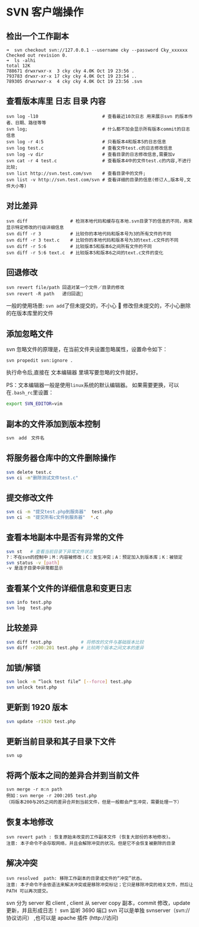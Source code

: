 # SVN 客户端操作

## 检出一个工作副本

```shell
➜  svn checkout svn://127.0.0.1 --username cky --password Cky_xxxxxx
Checked out revision 0.
➜  ls -alhi
total 12K
788671 drwxrwxr-x  3 cky cky 4.0K Oct 19 23:56 .
793783 drwxr-xr-x 17 cky cky 4.0K Oct 19 23:54 ..
789305 drwxrwxr-x  4 cky cky 4.0K Oct 19 23:56 .svn
```

## 查看版本库里 日志 目录 内容

```shell
svn log -l10                        # 查看最近10次日志 用来展示svn 的版本作者、日期、路径等等
svn log;                            # 什么都不加会显示所有版本commit的日志信息
svn log -r 4:5                      # 只看版本4和版本5的日志信息
svn log test.c                      # 查看文件test.c的日志修改信息
svn log -v dir                      # 查看目录的日志修改信息,需要加v
svn cat -r 4 test.c                 # 查看版本4中的文件test.c的内容,不进行比较;
svn list http://svn.test.com/svn    # 查看目录中的文件;
svn list -v http://svn.test.com/svn # 查看详细的目录的信息(修订人,版本号,文件大小等)
```

## 对比差异

```shell
svn diff                # 检测本地代码和缓存在本地.svn目录下的信息的不同，用来显示特定修改的行级详细信息
svn diff -r 3           # 比较你的本地代码和版本号为3的所有文件的不同
svn diff -r 3 text.c    # 比较你的本地代码和版本号为3的text.c文件的不同
svn diff -r 5:6         # 比较版本5和版本6之间所有文件的不同
svn diff -r 5:6 text.c  # 比较版本5和版本6之间的text.c文件的变化
```

## 回退修改

```shell
svn revert file/path 回退对某一个文件／目录的修改
svn revert -R path   递归回退
```

一般的使用场景: `svn add`了但未提交的，不小心  修改但未提交的，不小心删除的在版本库里的文件

## 添加忽略文件

svn 忽略文件的原理是，在当前文件夹设置忽略属性，设置命令如下：

```svn
svn propedit svn:ignore .
```

执行命令后,直接在 文本编辑器 里填写要忽略的文件就好。

PS：文本编辑器一般是使用`linux`系统的默认编辑器。 如果需要更换，可以在`.bash_rc`里设置：

```bash
export SVN_EDITOR=vim
```

## 副本的文件添加到版本控制

```bash
svn　add　文件名
```

## 将服务器仓库中的文件删除操作

```bash
svn delete test.c
svn ci -m"删除测试文件test.c"
```

## 提交修改文件

```bash
svn ci -m "提交test.php到服务器"  test.php
svn ci -m "提交所有c文件到服务器"  *.c
```

## 查看本地副本中是否有异常的文件

```bash
svn st   # 查看当前目录下异常文件状态
?：不在svn的控制中；M：内容被修改；C：发生冲突；A：预定加入到版本库；K：被锁定
svn status -v [path]
-v 是连子目录中异常都显示
```

## 查看某个文件的详细信息和变更日志

```bash
svn info test.php
svn log  test.php
```

## 比较差异

```bash
svn diff test.php           # 将修改的文件与基础版本比较
svn diff -r200:201 test.php # 比较两个版本之间文本的差异
```

## 加锁/解锁

```bash
svn lock -m “lock test file“ [--force] test.php
svn unlock test.php
```

## 更新到 1920 版本

```bash
svn update -r1920 test.php
```

## 更新当前目录和其子目录下文件

```
svn up
```

## 将两个版本之间的差异合并到当前文件

```
svn merge -r m:n path
例如：svn merge -r 200:205 test.php
（将版本200与205之间的差异合并到当前文件，但是一般都会产生冲突，需要处理一下）
```

## 恢复本地修改

```
svn revert path : 恢复原始未改变的工作副本文件 (恢复大部份的本地修改)。
注意: 本子命令不会存取网络，并且会解除冲突的状况。但是它不会恢复被删除的目录
```

## 解决冲突

```
svn resolved  path: 移除工作副本的目录或文件的“冲突”状态。
注意: 本子命令不会依语法来解决冲突或是移除冲突标记；它只是移除冲突的相关文件，然后让 PATH 可以再次提交。
```

svn 分为 server 和 client , client 从 server copy 副本，commit 修改，update 更新，并且形成日志！
svn 监听 3690 端口
svn 可以是单独 svnserver（svn://协议访问） ,也可以是 apache 插件 (http://访问)
